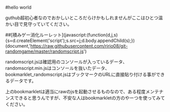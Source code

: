  #hello world

guthub超初心者なのでおかしいところだらけかもしれませんがここはひとつ温かい目で見守っていてください。


##[積みゲー消化ルーレット](javascript:(function(d,j,s){s=d.createElement('script');s.src=j;d.body.appendChild(s);})(document,'https://raw.githubusercontent.com/ririo08/git-randomgame/master/randomscript.js')

randomscript.jsは確認用のコンソールが入っているデータ、
randomscript.min.jsはコンソールを抜いたデータ、
bookmarklet_randomscript.jsはブックマークのURLに直接貼り付ける事ができるデータです。

上のbookmarkletは適当にrawのjsを起動させるものなので、ある程度メンテナンスできると思うんですが、不安な人はbookmarkletの方のやーつを使ってみてください。